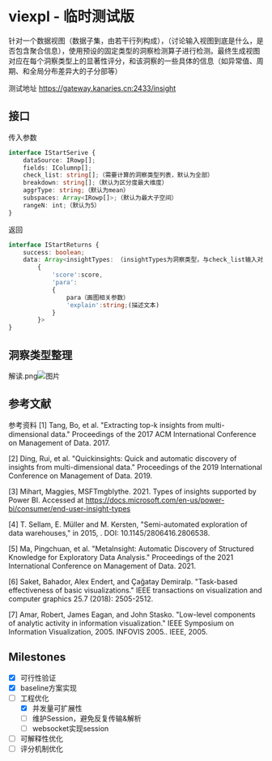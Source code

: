 # viexpl - 临时测试版

针对一个数据视图（数据子集，由若干行列构成），（讨论输入视图到底是什么，是否包含聚合信息），使用预设的固定类型的洞察检测算子进行检测。最终生成视图对应在每个洞察类型上的显著性评分，和该洞察的一些具体的信息（如异常值、周期、和全局分布差异大的子分部等）


测试地址 https://gateway.kanaries.cn:2433/insight

## 接口
传入参数
```typescript
interface IStartSerive {
    dataSource: IRowp[];
    fields: IColumnp[];
    check_list: string[];（需要计算的洞察类型列表，默认为全部）
    breakdown: string[];（默认为区分度最大维度）
    aggrType: string;（默认为mean）
    subspaces: Array<IRowp[]>;（默认为最大子空间）
    rangeN: int;（默认为5）
}
```
返回
```typescript
interface IStartReturns {
    success: boolean;
    data: Array<insightTypes: （insightTypes为洞察类型，与check_list输入对应）
        {
            'score':score,
            'para':
            {
                para（画图相关参数）
                'explain':string;(描述文本)
            }
        }>
}
```

## 洞察类型整理
解读.png![图片](https://user-images.githubusercontent.com/8137814/201577294-446bd2b1-69ee-4193-8725-690f1217dd9a.png)

## 参考文献
参考资料
[1] Tang, Bo, et al. "Extracting top-k insights from multi-dimensional data." Proceedings of the 2017 ACM International Conference on Management of Data. 2017.

[2] Ding, Rui, et al. "Quickinsights: Quick and automatic discovery of insights from multi-dimensional data." Proceedings of the 2019 International Conference on Management of Data. 2019.

[3] Mihart, Maggies, MSFTmgblythe. 2021. Types of insights supported by Power BI. Accessed at https://docs.microsoft.com/en-us/power-bi/consumer/end-user-insight-types

[4] T. Sellam, E. Müller and M. Kersten, "Semi-automated exploration of data warehouses," in 2015, . DOI: 10.1145/2806416.2806538.

[5] Ma, Pingchuan, et al. "MetaInsight: Automatic Discovery of Structured Knowledge for Exploratory Data Analysis." Proceedings of the 2021 International Conference on Management of Data. 2021.

[6] Saket, Bahador, Alex Endert, and Çağatay Demiralp. "Task-based effectiveness of basic visualizations." IEEE transactions on visualization and computer graphics 25.7 (2018): 2505-2512.

[7] Amar, Robert, James Eagan, and John Stasko. "Low-level components of analytic activity in information visualization." IEEE Symposium on Information Visualization, 2005. INFOVIS 2005.. IEEE, 2005.


## Milestones
- [x] 可行性验证
- [x] baseline方案实现
- [ ] 工程优化
  - [x] 并发量可扩展性
  - [ ] 维护Session，避免反复传输&解析
  - [ ] websocket实现session
- [ ] 可解释性优化
- [ ] 评分机制优化
